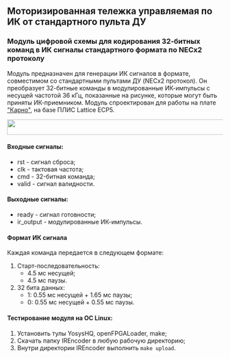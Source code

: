 ## Моторизированная тележка управляемая по ИК от стандартного пульта ДУ 
### Модуль цифровой схемы для кодирования 32-битных команд в ИК сигналы стандартного формата по NECx2 протоколу
Модуль предназначен для генерации ИК сигналов в формате, совместимом со стандартными пультами ДУ (NECx2 протокол). Он преобразует 32-битные команды в модулированные ИК-импульсы с несущей частотой 36 кГц, показанные на рисунке, которые могут быть приняты ИК-приемником.
Модуль спроектирован для работы на плате ["Карно"](https://github.com/Fabmicro-LLC/Karnix_ASB-254), на базе ПЛИС Lattice ECP5.

<p align="center">
  <img width="800" height="36" src="https://github.com/user-attachments/assets/f6c0f133-2d66-46fb-931a-a5c632fb35ed">
</p>

#### Входные сигналы:
* rst - сигнал сброса;
* clk - тактовая частота;
* cmd - 32-битная команда;
* valid - сигнал валидности.

#### Выходные сигналы:
* ready - сигнал готовности;
* ir_output - модулированные ИК-импульсы.

#### Формат ИК сигнала
Каждая команда передается в следующем формате:
1. Старт-последовательность:
   * 4.5 мс несущей;
   * 4.5 мс паузы.
2. 32 бита данных:
   * 1: 0.55 мс несущей + 1.65 мс паузы;
   * 0: 0.55 мс несущей + 0.55 мс паузы.

#### Тестирование модуля на ОС Linux:
1. Установить тулы YosysHQ, openFPGALoader, make;
2. Скачать папку IREncoder в любую рабочую директорию;
3. Внутри директории IREncoder выполнить `make upload`.
